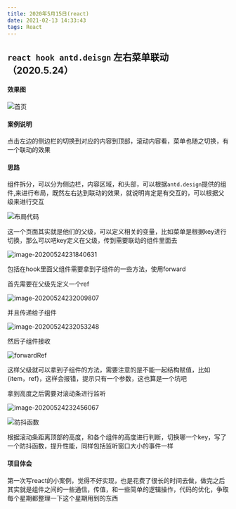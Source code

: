```yaml
---
title: 2020年5月15日(react)
date: 2021-02-13 14:33:43
tags: React
---
```

## `react hook antd.deisgn` 左右菜单联动（2020.5.24）

#### **效果图**

![首页](image-20200524230959499.png)

#### **案例说明**

点击左边的侧边栏的切换到对应的内容到顶部，滚动内容看，菜单也随之切换，有一个联动的效果

#### 思路

组件拆分，可以分为侧边栏，内容区域，和头部，可以根据`antd.design`提供的组件,来进行布局，既然左右达到联动的效果，就说明肯定是有交互的，可以根据父级来进行交互

![布局代码](image-20200524231626179.png)

这一个页面其实就是他们的父级，可以定义相关的变量，比如菜单是根据key进行切换，那么可以吧key定义在父级，传到需要联动的组件里面去

![image-20200524231840631](image-20200524231840631.png)

包括在hook里面父组件需要拿到子组件的一些方法，使用forward

首先需要在父级先定义一个ref

![image-20200524232009807](image-20200524232009807.png)

并且传递给子组件

![image-20200524232053248](image-20200524232053248.png)

然后子组件接收

![forwardRef](image-20200524232127463.png)

这样父级就可以拿到子组件的方法，需要注意的是不能一起结构赋值，比如{item，ref}，这样会报错，提示只有一个参数，这也算是一个坑吧

拿到高度之后需要对滚动条进行监听

![image-20200524232456067](image-20200524232456067.png)

![防抖函数](image-20200524232518139.png)

根据滚动条距离顶部的高度，和各个组件的高度进行判断，切换哪一个key，写了一个防抖函数，提升性能，同样包括监听窗口大小的事件一样



#### 项目体会

第一次写react的小案例，觉得不好实现，也是花费了很长的时间去做，做完之后其实就是组件之间的一些通信，传值，和一些简单的逻辑操作，代码的优化，争取每个星期都整理一下这个星期用到的东西